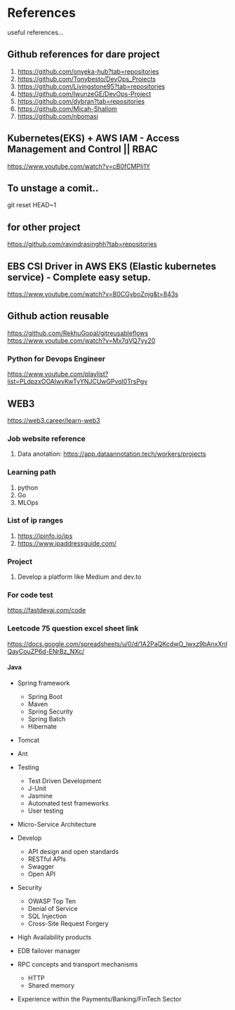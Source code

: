 # References
useful references...

## Github references for dare project
1. https://github.com/onyeka-hub?tab=repositories
2. https://github.com/Tonybesto/DevOps_Projects
3. https://github.com/Livingstone95?tab=repositories
4. https://github.com/IwunzeGE/DevOps-Project
5. https://github.com/dybran?tab=repositories
6. https://github.com/Micah-Shallom
7. https://github.com/nbomasi

## Kubernetes(EKS) + AWS IAM - Access Management and Control || RBAC
https://www.youtube.com/watch?v=cB0fCMPIj1Y

## To unstage a comit..
git reset HEAD~1  

## for other project
https://github.com/ravindrasinghh?tab=repositories

## EBS CSI Driver in AWS EKS (Elastic kubernetes service) - Complete easy setup.
https://www.youtube.com/watch?v=B0CGyboZnjg&t=843s

## Github action reusable
https://github.com/RekhuGopal/gitreusableflows
https://www.youtube.com/watch?v=Mx7qVQ7yy20

### Python for Devops Engineer
https://www.youtube.com/playlist?list=PLdpzxOOAlwvKwTyYNJCUwGPvql0TrsPgv

## WEB3
https://web3.career/learn-web3

### Job website reference
1. Data anotation: https://app.dataannotation.tech/workers/projects

### Learning path
1. python
2. Go
3. MLOps

### List of ip ranges
1. https://ipinfo.io/ips
2. https://www.ipaddressguide.com/

### Project
1. Develop a platform like Medium and dev.to

### For code test
https://fastdevai.com/code

### Leetcode 75 question excel sheet link
https://docs.google.com/spreadsheets/u/0/d/1A2PaQKcdwO_lwxz9bAnxXnIQayCouZP6d-ENrBz_NXc/


#### Java

- Spring framework

  - Spring Boot
  - Maven
  - Spring Security
  - Spring Batch
  - Hibernate

- Tomcat

- Ant

- Testing
  - Test Driven Development
  - J-Unit
  - Jasmine
  - Automated test frameworks
  - User testing

- Micro-Service Architecture

- Develop
  - API design and open standards
  - RESTful APIs
  - Swagger
  - Open API

- Security
  - OWASP Top Ten
  - Denial of Service
  - SQL Injection
  - Cross-Site Request Forgery

- High Availability products

- EDB failover manager

- RPC concepts and transport mechanisms
  - HTTP
  - Shared memory

- Experience within the Payments/Banking/FinTech Sector
